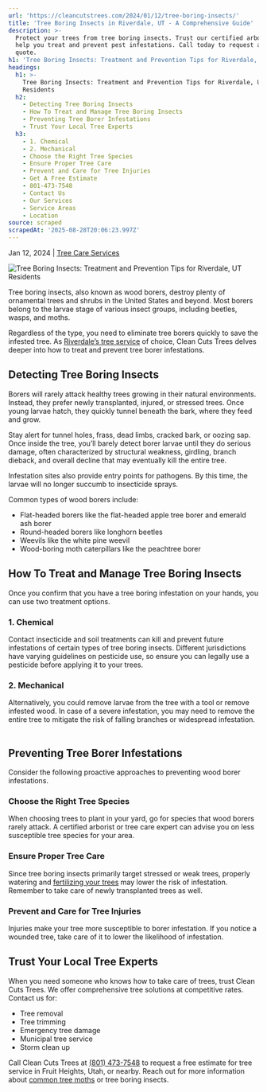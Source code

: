 ```yaml
---
url: 'https://cleancutstrees.com/2024/01/12/tree-boring-insects/'
title: 'Tree Boring Insects in Riverdale, UT - A Comprehensive Guide'
description: >-
  Protect your trees from tree boring insects. Trust our certified arborists to
  help you treat and prevent pest infestations. Call today to request a free
  quote.
h1: 'Tree Boring Insects: Treatment and Prevention Tips for Riverdale, UT Residents'
headings:
  h1: >-
    Tree Boring Insects: Treatment and Prevention Tips for Riverdale, UT
    Residents
  h2:
    - Detecting Tree Boring Insects
    - How To Treat and Manage Tree Boring Insects
    - Preventing Tree Borer Infestations
    - Trust Your Local Tree Experts
  h3:
    - 1. Chemical
    - 2. Mechanical
    - Choose the Right Tree Species
    - Ensure Proper Tree Care
    - Prevent and Care for Tree Injuries
    - Get A Free Estimate
    - 801-473-7548
    - Contact Us
    - Our Services
    - Service Areas
    - Location
source: scraped
scrapedAt: '2025-08-28T20:06:23.997Z'
---
```

Jan 12, 2024 | [Tree Care Services](https://cleancutstrees.com/category/tree-care-services/)

![Tree Boring Insects: Treatment and Prevention Tips for Riverdale, UT Residents  ](./assets/b0e7b24bb97d665fa841aabe28227de29294fbc8.jpg)

Tree boring insects, also known as wood borers, destroy plenty of ornamental trees and shrubs in the United States and beyond. Most borers belong to the larvae stage of various insect groups, including beetles, wasps, and moths.   

Regardless of the type, you need to eliminate tree borers quickly to save the infested tree. As [Riverdale’s tree service](https://cleancutstrees.com/service-areas/riverdale-ut-tree-service/) of choice, Clean Cuts Trees delves deeper into how to treat and prevent tree borer infestations.  

## Detecting Tree Boring Insects  

Borers will rarely attack healthy trees growing in their natural environments. Instead, they prefer newly transplanted, injured, or stressed trees. Once young larvae hatch, they quickly tunnel beneath the bark, where they feed and grow.  

Stay alert for tunnel holes, frass, dead limbs, cracked bark, or oozing sap. Once inside the tree, you’ll barely detect borer larvae until they do serious damage, often characterized by structural weakness, girdling, branch dieback, and overall decline that may eventually kill the entire tree.  

Infestation sites also provide entry points for pathogens. By this time, the larvae will no longer succumb to insecticide sprays.  

Common types of wood borers include:  

-   Flat-headed borers like the flat-headed apple tree borer and emerald ash borer 
-   Round-headed borers like longhorn beetles  
-   Weevils like the white pine weevil  
-   Wood-boring moth caterpillars like the peachtree borer  

## How To Treat and Manage Tree Boring Insects  

Once you confirm that you have a tree boring infestation on your hands, you can use two treatment options.  

### 1\. Chemical  

Contact insecticide and soil treatments can kill and prevent future infestations of certain types of tree boring insects. Different jurisdictions have varying guidelines on pesticide use, so ensure you can legally use a pesticide before applying it to your trees.  

### 2\. Mechanical  

Alternatively, you could remove larvae from the tree with a tool or remove infested wood. In case of a severe infestation, you may need to remove the entire tree to mitigate the risk of falling branches or widespread infestation.  

## Preventing Tree Borer Infestations  

Consider the following proactive approaches to preventing wood borer infestations.

### Choose the Right Tree Species  

When choosing trees to plant in your yard, go for species that wood borers rarely attack. A certified arborist or tree care expert can advise you on less susceptible tree species for your area. 

### Ensure Proper Tree Care  

Since tree boring insects primarily target stressed or weak trees, properly watering and [fertilizing your trees](https://pressbooks.lib.vt.edu/treesteward/chapter/9/) may lower the risk of infestation. Remember to take care of newly transplanted trees as well. 

### Prevent and Care for Tree Injuries  

Injuries make your tree more susceptible to borer infestation. If you notice a wounded tree, take care of it to lower the likelihood of infestation.  

## Trust Your Local Tree Experts  

When you need someone who knows how to take care of trees, trust Clean Cuts Trees. We offer comprehensive tree solutions at competitive rates. Contact us for:  

-   Tree removal  
-   Tree trimming   
-   Emergency tree damage  
-   Municipal tree service 
-   Storm clean up  

Call Clean Cuts Trees at [(801) 473-7548](tel:8014737548) to request a free estimate for tree service in Fruit Heights, Utah, or nearby. Reach out for more information about [common tree moths](https://cleancutstrees.com/2023/03/12/moths-utah/) or tree boring insects.
